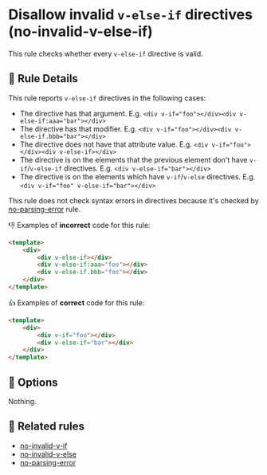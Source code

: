# Disallow invalid `v-else-if` directives (no-invalid-v-else-if)

This rule checks whether every `v-else-if` directive is valid.

## :book: Rule Details

This rule reports `v-else-if` directives in the following cases:

- The directive has that argument. E.g. `<div v-if="foo"></div><div v-else-if:aaa="bar"></div>`
- The directive has that modifier. E.g. `<div v-if="foo"></div><div v-else-if.bbb="bar"></div>`
- The directive does not have that attribute value. E.g. `<div v-if="foo"></div><div v-else-if></div>`
- The directive is on the elements that the previous element don't have `v-if`/`v-else-if` directives. E.g. `<div v-else-if="bar"></div>`
- The directive is on the elements which have `v-if`/`v-else` directives. E.g. `<div v-if="foo" v-else-if="bar"></div>`

This rule does not check syntax errors in directives because it's checked by [no-parsing-error] rule.

:-1: Examples of **incorrect** code for this rule:

```html
<template>
    <div>
        <div v-else-if></div>
        <div v-else-if:aaa="foo"></div>
        <div v-else-if.bbb="foo"></div>
    </div>
</template>
```

:+1: Examples of **correct** code for this rule:

```html
<template>
    <div>
        <div v-if="foo"></div>
        <div v-else-if="bar"></div>
    </div>
</template>
```

## :wrench: Options

Nothing.

## :couple: Related rules

- [no-invalid-v-if]
- [no-invalid-v-else]
- [no-parsing-error]


[no-invalid-v-if]:   no-invalid-v-if.md
[no-invalid-v-else]: no-invalid-v-else.md
[no-parsing-error]:   no-parsing-error.md
